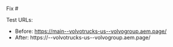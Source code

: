 Fix #<gh-issue-id>

Test URLs:
- Before: https://main--volvotrucks-us--volvogroup.aem.page/
- After: https://<branch>--volvotrucks-us--volvogroup.aem.page/
